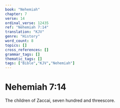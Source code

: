 ```yaml
---
book: "Nehemiah"
chapter: 7
verse: 14
ordinal_verse: 12435
ref: "Nehemiah 7:14"
translation: "KJV"
genre: "History"
word_count: 8
topics: []
cross_references: []
grammar_tags: []
thematic_tags: []
tags: ["Bible","KJV","Nehemiah"]
---
```


# Nehemiah 7:14

The children of Zaccai, seven hundred and threescore.
